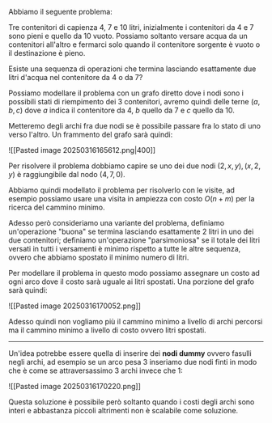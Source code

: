 Abbiamo il seguente problema:

Tre contenitori di capienza 4, 7 e 10 litri, inizialmente i contenitori da 4 e 7 sono pieni e quello da 10 vuoto. Possiamo soltanto versare acqua da un contenitori all'altro e fermarci solo quando il contenitore sorgente è vuoto o il destinazione è pieno.

Esiste una sequenza di operazioni che termina lasciando esattamente due litri d'acqua nel contenitore da 4 o da 7?

Possiamo modellare il problema con un grafo diretto dove i nodi sono i possibili stati di riempimento dei 3 contenitori, avremo quindi delle terne $(a,b,c)$ dove $a$ indica il contenitore da 4, $b$ quello da 7 e $c$ quello da 10.

Metteremo degli archi fra due nodi se è possibile passare fra lo stato di uno verso l'altro. Un frammento del grafo sarà quindi:

![[Pasted image 20250316165612.png|400]]

Per risolvere il problema dobbiamo capire se uno dei due nodi $(2,x,y), (x,2,y)$ è raggiungibile dal nodo $(4,7,0)$.

Abbiamo quindi modellato il problema per risolverlo con le visite, ad esempio possiamo usare una visita in ampiezza con costo $O(n+m)$ per la ricerca del cammino minimo.

Adesso però consideriamo una variante del problema, definiamo un'operazione "buona" se termina lasciando esattamente 2 litri in uno dei due contenitori; definiamo un'operazione "parsimoniosa" se il totale dei litri versati in tutti i versamenti è minimo rispetto a tutte le altre sequenza, ovvero che abbiamo spostato il minimo numero di litri.

Per modellare il problema in questo modo possiamo assegnare un costo ad ogni arco dove il costo sarà uguale ai litri spostati. Una porzione del grafo sarà quindi:

![[Pasted image 20250316170052.png]]

Adesso quindi non vogliamo più il cammino minimo a livello di archi percorsi ma il cammino minimo a livello di costo ovvero litri spostati.

---

Un'idea potrebbe essere quella di inserire dei **nodi dummy** ovvero fasulli negli archi, ad esempio se un arco pesa 3 inseriamo due nodi finti in modo che è come se attraversassimo 3 archi invece che 1:

![[Pasted image 20250316170220.png]]

Questa soluzione è possibile però soltanto quando i costi degli archi sono interi e abbastanza piccoli altrimenti non è scalabile come soluzione.